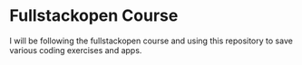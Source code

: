 # Fullstackopen Course

I will be following the fullstackopen course and using this repository to save various coding exercises and apps.

<a href='https://fullstackopen.com/en/'>
